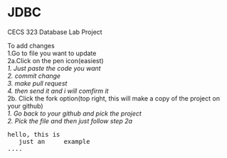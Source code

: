 # JDBC

CECS 323 Database Lab Project<br/>

To add changes <br/>
1.Go to file you want to update<br/>
2a.Click on the pen icon(easiest)<br/>
  *1. Just paste the code you want<space><space>*<space><br/>
  *2. commit change<space><space>*<space><br/>
  *3. make pull request<space><space>*<space><br/>
  *4. then send it and i will comfirm it<space><space>*<space><br/>
2b. Click the fork option(top right, this will make a copy of the project on your github)<br/>
  *1. Go back to your github and pick the project <space><space>*<space><br/>
  *2. Pick the file and then just follow step 2a <space><space>*<space><br/>
<pre>
hello, this is
   just an     example
....
</pre>
